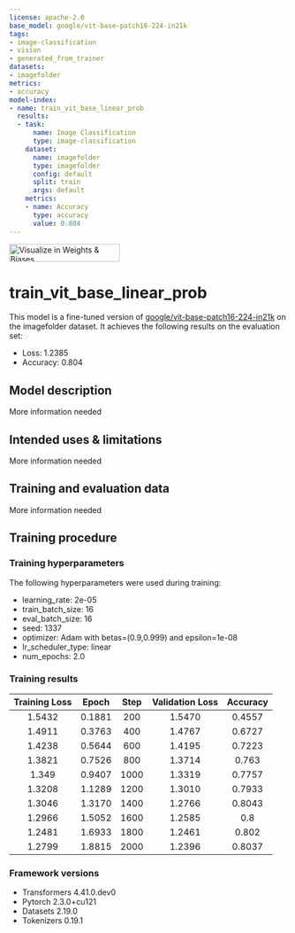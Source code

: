 ```yaml
---
license: apache-2.0
base_model: google/vit-base-patch16-224-in21k
tags:
- image-classification
- vision
- generated_from_trainer
datasets:
- imagefolder
metrics:
- accuracy
model-index:
- name: train_vit_base_linear_prob
  results:
  - task:
      name: Image Classification
      type: image-classification
    dataset:
      name: imagefolder
      type: imagefolder
      config: default
      split: train
      args: default
    metrics:
    - name: Accuracy
      type: accuracy
      value: 0.804
---
```


<!-- This model card has been generated automatically according to the information the Trainer had access to. You
should probably proofread and complete it, then remove this comment. -->

[<img src="https://raw.githubusercontent.com/wandb/assets/main/wandb-github-badge-28.svg" alt="Visualize in Weights & Biases" width="200" height="32"/>](https://wandb.ai/ermuzzz2001/huggingface/runs/9x4ppx36)
# train_vit_base_linear_prob

This model is a fine-tuned version of [google/vit-base-patch16-224-in21k](https://huggingface.co/google/vit-base-patch16-224-in21k) on the imagefolder dataset.
It achieves the following results on the evaluation set:
- Loss: 1.2385
- Accuracy: 0.804

## Model description

More information needed

## Intended uses & limitations

More information needed

## Training and evaluation data

More information needed

## Training procedure

### Training hyperparameters

The following hyperparameters were used during training:
- learning_rate: 2e-05
- train_batch_size: 16
- eval_batch_size: 16
- seed: 1337
- optimizer: Adam with betas=(0.9,0.999) and epsilon=1e-08
- lr_scheduler_type: linear
- num_epochs: 2.0

### Training results

| Training Loss | Epoch  | Step | Validation Loss | Accuracy |
|:-------------:|:------:|:----:|:---------------:|:--------:|
| 1.5432        | 0.1881 | 200  | 1.5470          | 0.4557   |
| 1.4911        | 0.3763 | 400  | 1.4767          | 0.6727   |
| 1.4238        | 0.5644 | 600  | 1.4195          | 0.7223   |
| 1.3821        | 0.7526 | 800  | 1.3714          | 0.763    |
| 1.349         | 0.9407 | 1000 | 1.3319          | 0.7757   |
| 1.3208        | 1.1289 | 1200 | 1.3010          | 0.7933   |
| 1.3046        | 1.3170 | 1400 | 1.2766          | 0.8043   |
| 1.2966        | 1.5052 | 1600 | 1.2585          | 0.8      |
| 1.2481        | 1.6933 | 1800 | 1.2461          | 0.802    |
| 1.2799        | 1.8815 | 2000 | 1.2396          | 0.8037   |


### Framework versions

- Transformers 4.41.0.dev0
- Pytorch 2.3.0+cu121
- Datasets 2.19.0
- Tokenizers 0.19.1
